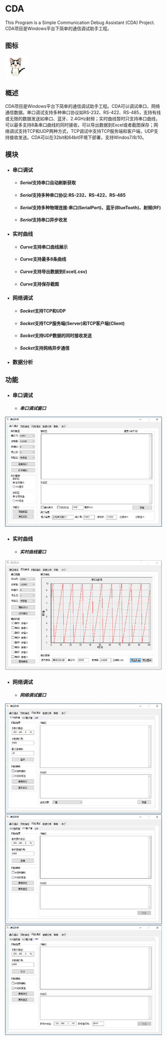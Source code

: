 # CDA
This Program is a Simple Communication Debug Assistant (CDA) Project.   
CDA项目是Windows平台下简单的通信调试助手工程。

## 图标
![](https://github.com/Alopex6414/CDA/raw/master/Photo/Cat.png)

## 概述
CDA项目是Windows平台下简单的通信调试助手工程。CDA可以调试串口、网络通信数据。串口调试支持多种串口协议如RS-232、RS-422、RS-485，支持有线或无限的数据发送如串口、蓝牙、2.4GHz射频；实时曲线暂时只支持串口曲线，可以最多支持8条串口曲线的同时接收，可以导出数据到Excel或者截图保存；网络调试支持TCP和UDP两种方式，TCP调试中支持TCP服务端和客户端，UDP支持接收发送。CDA可以在32bit和64bit环境下部署，支持Windos7/8/10。

## 模块
  * ### 串口调试
    * #### *Serial*支持串口自动刷新获取
    * #### *Serial*支持多种串口协议:RS-232、RS-422、RS-485
    * #### *Serial*支持多种物理连接:串口(SerialPort)、蓝牙(BlueTooth)、射频(RF)
    * #### *Serial*支持串口异步收发  
    
  * ### 实时曲线
    * #### *Curve*支持串口曲线展示
    * #### *Curve*支持最多8条曲线
    * #### *Curve*支持导出数据到Excel(.csv)
    * #### *Curve*支持保存截图  
    
  * ### 网络调试
    * #### *Socket*支持TCP和UDP
    * #### *Socket*支持TCP服务端(Server)和TCP客户端(Client)
    * #### *Socket*支持UDP数据的同时接收发送
    * #### *Socket*支持网络异步通信

  * ### 数据分析
  
 ## 功能
   * ### 串口调试
     * #### *串口调试窗口*
   ![](https://github.com/Alopex6414/CDA/raw/master/Photo/Serial_0.png)
   
   * ### 实时曲线
     * #### *实时曲线窗口*
   ![](https://github.com/Alopex6414/CDA/raw/master/Photo/Curve_0.png)
   
   * ### 网络调试
     * #### *网络调试窗口*  
   ![](https://github.com/Alopex6414/CDA/raw/master/Photo/Socket_tcpserver_0.png)
   ![](https://github.com/Alopex6414/CDA/raw/master/Photo/Socket_tcpclient_0.png)
   ![](https://github.com/Alopex6414/CDA/raw/master/Photo/Socket_udp_0.png)
 
